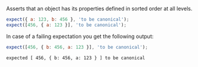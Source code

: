 Asserts that an object has its properties defined in sorted order at
all levels.

<!-- evaluate -->
```javascript
expect({ a: 123, b: 456 }, 'to be canonical');
expect([456, { a: 123 }], 'to be canonical');
```
<!-- /evaluate -->

In case of a failing expectation you get the following output:

<!-- evaluate -->
```javascript
expect([456, { b: 456, a: 123 }], 'to be canonical');
```

```
expected [ 456, { b: 456, a: 123 } ] to be canonical
```
<!-- /evaluate -->
